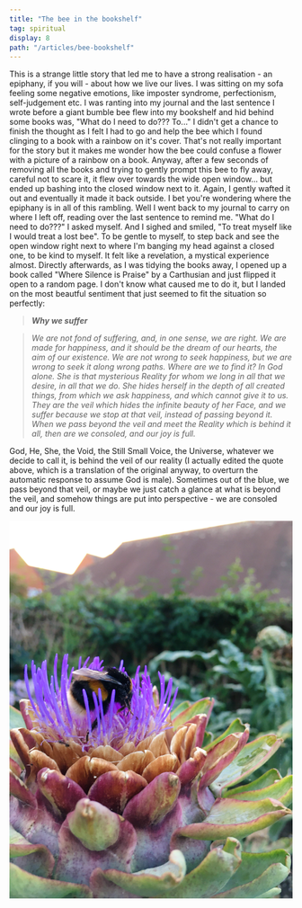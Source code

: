 ```yaml
---
title: "The bee in the bookshelf"
tag: spiritual
display: 8
path: "/articles/bee-bookshelf"
---
```

This is a strange little story that led me to have a strong realisation - an epiphany, if you will - about how we live our lives. 
I was sitting on my sofa feeling some negative emotions, like imposter syndrome, perfectionism, self-judgement etc. I was ranting into my journal and the last sentence I wrote before a giant bumble bee flew into my bookshelf and hid behind some books was, "What do I need to do??? To..." I didn't get a chance to finish the thought as I felt I had to go and help the bee which I found clinging to a book with a rainbow on it's cover. That's not really important for the story but it makes me wonder how the bee could confuse a flower with a picture of a rainbow on a book. Anyway, after a few seconds of removing all the books and trying to gently prompt this bee to fly away, careful not to scare it, it flew over towards the wide open window... but ended up bashing into the closed window next to it. Again, I gently wafted it out and eventually it made it back outside. I bet you're wondering where the epiphany is in all of this rambling. Well I went back to my journal to carry on where I left off, reading over the last sentence to remind me. "What do I need to do???" I asked myself. And I sighed and smiled, "To treat myself like I would treat a lost bee". To be gentle to myself, to step back and see the open window right next to where I'm banging my head against a closed one, to be kind to myself. It felt like a revelation, a mystical experience almost. Directly afterwards, as I was tidying the books away, I opened up a book called "Where Silence is Praise" by a Carthusian and just flipped it open to a random page. I don't know what caused me to do it, but I landed on the most beautful sentiment that just seemed to fit the situation so perfectly: 

> ***Why we suffer***

> *We are not fond of suffering, and, in one sense, we are right. We are made for happiness, and it should be the dream of our hearts, the aim of our existence. We are not wrong to seek happiness, but we are wrong to seek it along wrong paths. 
> Where are we to find it? In God alone. She is that mysterious Reality for whom we long in all that we desire, in all that we do. She hides herself in the depth of all created things, from which we ask happiness, and which cannot give it to us. They are the veil which hides the infinite beauty of her Face, and we suffer because we stop at that veil, instead of passing beyond it. When we pass beyond the veil and meet the Reality which is behind it all, then are we consoled, and our joy is full.*

God, He, She, the Void, the Still Small Voice, the Universe, whatever we decide to call it, is behind the veil of our reality (I actually edited the quote above, which is a translation of the original anyway, to overturn the automatic response to assume God is male). Sometimes out of the blue, we pass beyond that veil, or maybe we just catch a glance at what is beyond the veil, and somehow things are put into perspective - we are consoled and our joy is full. 

![Artichoke with bee](../images/artichoke-bee.jpg)